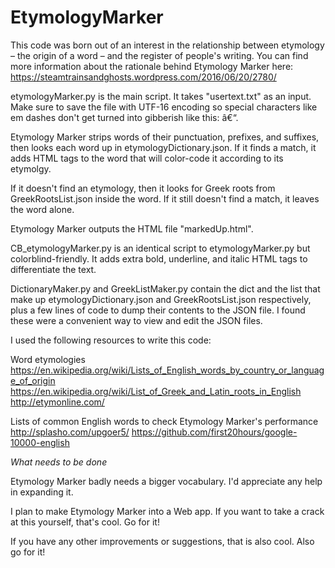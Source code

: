 # EtymologyMarker

This code was born out of an interest in the relationship between etymology – the origin of a word – and the register of people's writing. You can find more information about the rationale behind Etymology Marker here: https://steamtrainsandghosts.wordpress.com/2016/06/20/2780/

etymologyMarker.py is the main script. It takes "usertext.txt" as an input. Make sure to save the file with UTF-16 encoding so special characters like em dashes don't get turned into gibberish like this: â€“.

Etymology Marker strips words of their punctuation, prefixes, and suffixes, then looks each word up in etymologyDictionary.json. If it finds a match, it adds HTML tags to the word that will color-code it according to its etymolgy.

If it doesn't find an etymology, then it looks for Greek roots from GreekRootsList.json inside the word. If it still doesn't find a match, it leaves the word alone.

Etymology Marker outputs the HTML file "markedUp.html".

CB_etymologyMarker.py is an identical script to etymologyMarker.py but colorblind-friendly. It adds extra bold, underline, and italic HTML tags to differentiate the text.

DictionaryMaker.py and GreekListMaker.py contain the dict and the list that make up etymologyDictionary.json and GreekRootsList.json respectively, plus a few lines of code to dump their contents to the JSON file. I found these were a convenient way to view and edit the JSON files.

I used the following resources to write this code:

Word etymologies
https://en.wikipedia.org/wiki/Lists_of_English_words_by_country_or_language_of_origin
https://en.wikipedia.org/wiki/List_of_Greek_and_Latin_roots_in_English
http://etymonline.com/

Lists of common English words to check Etymology Marker's performance
http://splasho.com/upgoer5/
https://github.com/first20hours/google-10000-english

*What needs to be done*

Etymology Marker badly needs a bigger vocabulary. I'd appreciate any help in expanding it.

I plan to make Etymology Marker into a Web app. If you want to take a crack at this yourself, that's cool. Go for it!

If you have any other improvements or suggestions, that is also cool. Also go for it!

